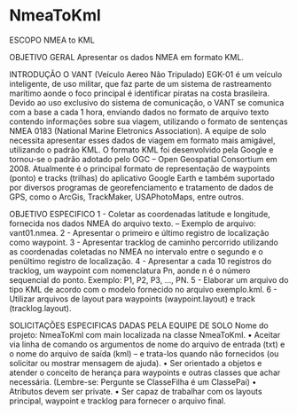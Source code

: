 # NmeaToKml

ESCOPO NMEA to KML

OBJETIVO GERAL
Apresentar os dados NMEA em formato KML.

INTRODUÇÃO
O VANT (Veículo Aereo Não Tripulado) EGK-01 é um veículo inteligente, de uso militar,  que faz parte de um sistema de rastreamento marítimo aonde o foco principal é identificar  piratas na costa brasileira. Devido ao uso exclusivo do sistema de comunicação, o VANT se  comunica com a base a cada 1 hora, enviando dados no formato de arquivo texto contendo  informações sobre sua viagem, utilizando o formato de sentenças NMEA 0183 (National  Marine Eletronics Association). A equipe de solo necessita apresentar esses dados de viagem em formato mais amigável,  utilizando o padrão KML. O formato KML foi desenvolvido pela Google e tornou-se o padrão  adotado pelo OGC – Open Geospatial Consortium em 2008. Atualmente é o principal formato  de representação de waypoints (ponto) e tracks (trilhas) do aplicativo Google Earth e também  suportado por diversos programas de georefenciamento e tratamento de dados de GPS, como  o ArcGis, TrackMaker, USAPhotoMaps, entre outros.

OBJETIVO ESPECIFICO
1 - Coletar as coordenadas latitude e longitude, fornecida nos dados NMEA do arquivo texto. – Exemplo de arquivo: vant01.nmea.
2 - Apresentar o primeiro e último registro de localização como waypoint.
3 - Apresentar tracklog de caminho percorrido utilizando as coordenadas coletadas no NMEA no intervalo entre o segundo e o penúltimo registro de localização.
4 - Apresentar a cada 10 registros do tracklog, um waypoint com nomenclatura Pn, aonde n é o número sequencial do ponto. Exemplo: P1, P2, P3, ..., PN.
5 - Elaborar um arquivo do tipo KML de acordo com o modelo fornecido no arquivo exemplo.kml.
6 - Utilizar arquivos de layout para waypoints (waypoint.layout) e track (tracklog.layout).

 SOLICITAÇÕES ESPECIFICAS DADAS PELA EQUIPE DE SOLO
 Nome do projeto: NmeaToKml com main localizada na classe NmeaToKml.
• Aceitar via linha de comando os argumentos de nome do arquivo de entrada (txt) e o nome do arquivo de saída (kml) – e trata-los quando não fornecidos (ou solicitar ou mostrar mensagem de ajuda).
• Ser orientado a objetos e atender o conceito de herança para waypoints e outras classes que achar necessária. (Lembre-se: Pergunte se ClasseFilha é um ClassePai)
• Atributos devem ser private.
• Ser capaz de trabalhar com os layouts principal, waypoint e tracklog para fornecer o arquivo final.


